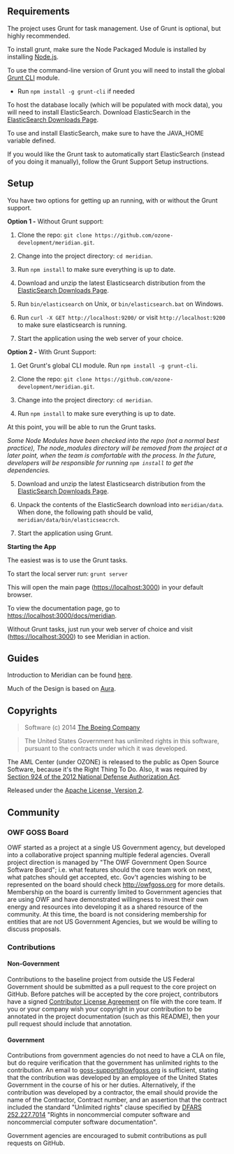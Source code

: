 ## Requirements

The project uses Grunt for task management. Use of Grunt is optional, but highly recommended.

To install grunt, make sure the Node Packaged Module is installed by installing [Node.js](http://nodejs.org/).

To use the command-line version of Grunt you will need to install the global [Grunt CLI](http://gruntjs.com/getting-started) module.

- Run `npm install -g grunt-cli` if needed

To host the database locally (which will be populated with mock data), you will need to install ElasticSearch.
Download ElasticSearch in the [ElasticSearch Downloads Page](http://www.elasticsearch.org/overview/elkdownloads/).

To use and install ElasticSearch, make sure to have the JAVA_HOME variable defined.

If you would like the Grunt task to automatically start ElasticSearch (instead of you doing it manually), follow the Grunt Support Setup instructions.


## Setup

You have two options for getting up an running, with or without the Grunt support.

**Option 1 -** Without Grunt support:

1. Clone the repo: `git clone https://github.com/ozone-development/meridian.git`.

2. Change into the project directory: `cd meridian`.

3. Run `npm install` to make sure everything is up to date. 

4. Download and unzip the latest Elasticsearch distribution from the [ElasticSearch Downloads Page](http://www.elasticsearch.org/overview/elkdownloads/).

5. Run `bin/elasticsearch` on Unix, or `bin/elasticsearch.bat` on Windows.

6. Run `curl -X GET http://localhost:9200/` or visit `http://localhost:9200` to make sure elasticsearch is running.

7. Start the application using the web server of your choice.


**Option 2 -** With Grunt Support:

1. Get Grunt's global CLI module. Run `npm install -g grunt-cli`.

2. Clone the repo: `git clone https://github.com/ozone-development/meridian.git`.

3. Change into the project directory: `cd meridian`.

4. Run `npm install` to make sure everything is up to date. 

 At this point, you will be able to run the Grunt tasks.

 *Some Node Modules have been checked into the repo (not a normal best practice),
The node_modules directory will be removed from the project at a later point, 
when the team is comfortable with the process. In the future, 
developers will be responsible for running `npm install` to get the dependencies.*

5. Download and unzip the latest Elasticsearch distribution from the [ElasticSearch Downloads Page](http://www.elasticsearch.org/overview/elkdownloads/).

6. Unpack the contents of the ElasticSearch download into `meridian/data`. When done, the following path should be valid, `meridian/data/bin/elasticseacrch`.

7. Start the application using Grunt.


**Starting the App**

The easiest was is to use the Grunt tasks.

To start the local server run: `grunt server`

This will open the main page ([https://localhost:3000](https://localhost:3000)) in your default browser.

To view the documentation page, go to [https://localhost:3000/docs/meridian](https://localhost:3000/docs/meridian).

Without Grunt tasks, just run your web server of choice and visit ([https://localhost:3000](https://localhost:3000)) to see Meridian in action. 

## Guides

Introduction to Meridian can be found [here](https://rawgit.com/ozone-development/meridian/master/app/docs/meridian/index.html).

Much of the Design is based on [Aura](http://aurajs.com/). 


## Copyrights
> Software (c) 2014 [The Boeing Company](http://www.boeing.com/ "Boeing")

> The United States Government has unlimited rights in this software, pursuant to the contracts under which it was developed.  
 
The AML Center (under OZONE) is released to the public as Open Source Software, because it's the Right Thing To Do. Also, it was required by [Section 924 of the 2012 National Defense Authorization Act](http://www.gpo.gov/fdsys/pkg/PLAW-112publ81/pdf/PLAW-112publ81.pdf "NDAA FY12").

Released under the [Apache License, Version 2](http://www.apache.org/licenses/LICENSE-2.0.html "Apache License v2").


## Community
 
### OWF GOSS Board
OWF started as a project at a single US Government agency, but developed into a collaborative project spanning multiple federal agencies.  Overall project direction is managed by "The OWF Government Open Source Software Board"; i.e. what features should the core team work on next, what patches should get accepted, etc.  Gov't agencies wishing to be represented on the board should check http://owfgoss.org for more details.  Membership on the board is currently limited to Government agencies that are using OWF and have demonstrated willingness to invest their own energy and resources into developing it as a shared resource of the community.  At this time, the board is not considering membership for entities that are not US Government Agencies, but we would be willing to discuss proposals.
 
### Contributions

#### Non-Government
Contributions to the baseline project from outside the US Federal Government should be submitted as a pull request to the core project on GitHub.  Before patches will be accepted by the core project, contributors have a signed [Contributor License Agreement](https://www.ozoneplatform.org/ContributorLicenseAgreement1-3OZONE.docx) on file with the core team.  If you or your company wish your copyright in your contribution to be annotated in the project documentation (such as this README), then your pull request should include that annotation.
 
#### Government
Contributions from government agencies do not need to have a CLA on file, but do require verification that the government has unlimited rights to the contribution.  An email to goss-support@owfgoss.org is sufficient, stating that the contribution was developed by an employee of the United States Government in the course of his or her duties. Alternatively, if the contribution was developed by a contractor, the email should provide the name of the Contractor, Contract number, and an assertion that the contract included the standard "Unlimited rights" clause specified by [DFARS 252.227.7014](http://www.acq.osd.mil/dpap/dars/dfars/html/current/252227.htm#252.227-7014) "Rights in noncommercial computer software and noncommercial computer software documentation".
 
Government agencies are encouraged to submit contributions as pull requests on GitHub.

